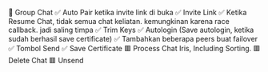 🐢 Group Chat
✅ Auto Pair ketika invite link di buka
✅ Invite Link
✅ Ketika Resume Chat, tidak semua chat keliatan. kemungkinan karena race callback. jadi saling timpa
✅ Trim Keys
✅ Autologin (Save autologin, ketika sudah berhasil save certificate)
✅ Tambahkan beberapa peers buat failover
✅ Tombol Send
✅ Save Certificate
🟥 Process Chat Iris, Including Sorting.
🟥 Delete Chat
🟥 Unsend
